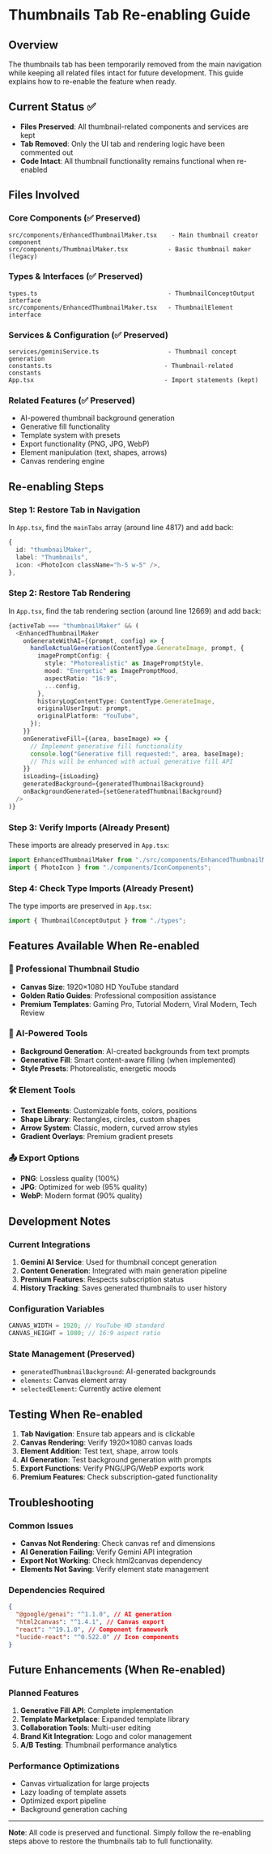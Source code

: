 # Thumbnails Tab Re-enabling Guide

## Overview

The thumbnails tab has been temporarily removed from the main navigation while keeping all related files intact for future development. This guide explains how to re-enable the feature when ready.

## Current Status ✅

- **Files Preserved**: All thumbnail-related components and services are kept
- **Tab Removed**: Only the UI tab and rendering logic have been commented out
- **Code Intact**: All thumbnail functionality remains functional when re-enabled

## Files Involved

### Core Components (✅ Preserved)

```
src/components/EnhancedThumbnailMaker.tsx    - Main thumbnail creator component
src/components/ThumbnailMaker.tsx           - Basic thumbnail maker (legacy)
```

### Types & Interfaces (✅ Preserved)

```
types.ts                                    - ThumbnailConceptOutput interface
src/components/EnhancedThumbnailMaker.tsx   - ThumbnailElement interface
```

### Services & Configuration (✅ Preserved)

```
services/geminiService.ts                   - Thumbnail concept generation
constants.ts                               - Thumbnail-related constants
App.tsx                                    - Import statements (kept)
```

### Related Features (✅ Preserved)

- AI-powered thumbnail background generation
- Generative fill functionality
- Template system with presets
- Export functionality (PNG, JPG, WebP)
- Element manipulation (text, shapes, arrows)
- Canvas rendering engine

## Re-enabling Steps

### Step 1: Restore Tab in Navigation

In `App.tsx`, find the `mainTabs` array (around line 4817) and add back:

```typescript
{
  id: "thumbnailMaker",
  label: "Thumbnails",
  icon: <PhotoIcon className="h-5 w-5" />,
},
```

### Step 2: Restore Tab Rendering

In `App.tsx`, find the tab rendering section (around line 12669) and add back:

```typescript
{activeTab === "thumbnailMaker" && (
  <EnhancedThumbnailMaker
    onGenerateWithAI={(prompt, config) => {
      handleActualGeneration(ContentType.GenerateImage, prompt, {
        imagePromptConfig: {
          style: "Photorealistic" as ImagePromptStyle,
          mood: "Energetic" as ImagePromptMood,
          aspectRatio: "16:9",
          ...config,
        },
        historyLogContentType: ContentType.GenerateImage,
        originalUserInput: prompt,
        originalPlatform: "YouTube",
      });
    }}
    onGenerativeFill={(area, baseImage) => {
      // Implement generative fill functionality
      console.log("Generative fill requested:", area, baseImage);
      // This will be enhanced with actual generative fill API
    }}
    isLoading={isLoading}
    generatedBackground={generatedThumbnailBackground}
    onBackgroundGenerated={setGeneratedThumbnailBackground}
  />
)}
```

### Step 3: Verify Imports (Already Present)

These imports are already preserved in `App.tsx`:

```typescript
import EnhancedThumbnailMaker from "./src/components/EnhancedThumbnailMaker";
import { PhotoIcon } from "./components/IconComponents";
```

### Step 4: Check Type Imports (Already Present)

The type imports are preserved in `App.tsx`:

```typescript
import { ThumbnailConceptOutput } from "./types";
```

## Features Available When Re-enabled

### 🎨 Professional Thumbnail Studio

- **Canvas Size**: 1920×1080 HD YouTube standard
- **Golden Ratio Guides**: Professional composition assistance
- **Premium Templates**: Gaming Pro, Tutorial Modern, Viral Modern, Tech Review

### 🤖 AI-Powered Tools

- **Background Generation**: AI-created backgrounds from text prompts
- **Generative Fill**: Smart content-aware filling (when implemented)
- **Style Presets**: Photorealistic, energetic moods

### 🛠️ Element Tools

- **Text Elements**: Customizable fonts, colors, positions
- **Shape Library**: Rectangles, circles, custom shapes
- **Arrow System**: Classic, modern, curved arrow styles
- **Gradient Overlays**: Premium gradient presets

### 📤 Export Options

- **PNG**: Lossless quality (100%)
- **JPG**: Optimized for web (95% quality)
- **WebP**: Modern format (90% quality)

## Development Notes

### Current Integrations

1. **Gemini AI Service**: Used for thumbnail concept generation
2. **Content Generation**: Integrated with main generation pipeline
3. **Premium Features**: Respects subscription status
4. **History Tracking**: Saves generated thumbnails to user history

### Configuration Variables

```typescript
CANVAS_WIDTH = 1920; // YouTube HD standard
CANVAS_HEIGHT = 1080; // 16:9 aspect ratio
```

### State Management (Preserved)

- `generatedThumbnailBackground`: AI-generated backgrounds
- `elements`: Canvas element array
- `selectedElement`: Currently active element

## Testing When Re-enabled

1. **Tab Navigation**: Ensure tab appears and is clickable
2. **Canvas Rendering**: Verify 1920×1080 canvas loads
3. **Element Addition**: Test text, shape, arrow tools
4. **AI Generation**: Test background generation with prompts
5. **Export Functions**: Verify PNG/JPG/WebP exports work
6. **Premium Features**: Check subscription-gated functionality

## Troubleshooting

### Common Issues

- **Canvas Not Rendering**: Check canvas ref and dimensions
- **AI Generation Failing**: Verify Gemini API integration
- **Export Not Working**: Check html2canvas dependency
- **Elements Not Saving**: Verify element state management

### Dependencies Required

```json
{
  "@google/genai": "^1.1.0", // AI generation
  "html2canvas": "^1.4.1", // Canvas export
  "react": "^19.1.0", // Component framework
  "lucide-react": "^0.522.0" // Icon components
}
```

## Future Enhancements (When Re-enabled)

### Planned Features

1. **Generative Fill API**: Complete implementation
2. **Template Marketplace**: Expanded template library
3. **Collaboration Tools**: Multi-user editing
4. **Brand Kit Integration**: Logo and color management
5. **A/B Testing**: Thumbnail performance analytics

### Performance Optimizations

- Canvas virtualization for large projects
- Lazy loading of template assets
- Optimized export pipeline
- Background generation caching

---

**Note**: All code is preserved and functional. Simply follow the re-enabling steps above to restore the thumbnails tab to full functionality.
